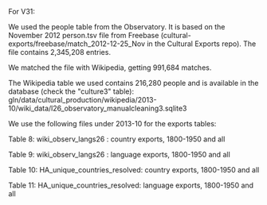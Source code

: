 For V31:

We used the people table from the Observatory. It is based on the November 2012 person.tsv file from Freebase (cultural-exports/freebase/match_2012-12-25_Nov in the Cultural Exports repo). The file contains 2,345,208 entries.

We matched the file with Wikipedia, getting 991,684 matches.

The Wikipedia table we used contains 216,280 people and is available in the database
(check the "culture3" table):
gln/data/cultural_production/wikipedia/2013-10/wiki_data/l26_observatory_manualcleaning3.sqlite3 

We use the following files under 2013-10 for the exports tables:

Table 8: 
wiki_observ_langs26 : country exports, 1800-1950 and all

Table 9:
wiki_observ_langs26 : language exports, 1800-1950 and all

Table 10:
HA_unique_countries_resolved: country exports, 1800-1950 and all

Table 11:
HA_unique_countries_resolved: language exports, 1800-1950 and all
